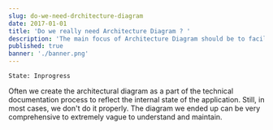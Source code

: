 ```yaml
---
slug: do-we-need-drchitecture-diagram
date: 2017-01-01
title: 'Do we really need Architecture Diagram ? '
description: 'The main focus of Architecture Diagram should be to facilitate collaboration among stakeholder, to increase communication, and to provide guidance and vision for the project.'
published: true
banner: './banner.png'
---
```


`State: Inprogress` 

Often we create the architectural diagram as a part of the technical documentation process to reflect the internal state of the application. Still, in most cases, we don't do it properly. The diagram we ended up can be very comprehensive to extremely vague to understand and maintain.